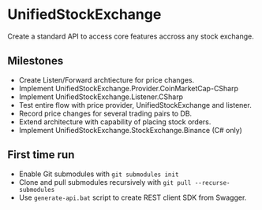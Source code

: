 # UnifiedStockExchange
Create a standard API to access core features accross any stock exchange.

## Milestones
- Create Listen/Forward archtiecture for price changes.
- Implement UnifiedStockExchange.Provider.CoinMarketCap-CSharp
- Implement UnifiedStockExchange.Listener.CSharp
- Test entire flow with price provider, UnifiedStockExchange and listener.
- Record price changes for several trading pairs to DB.
- Extend architecture with capability of placing stock orders.
- Implement UnifiedStockExchange.StockExchange.Binance (C# only)

## First time run
- Enable Git submodules with `git submodules init`
- Clone and pull submodules recursively with `git pull --recurse-submodules`
- Use `generate-api.bat` script to create REST client SDK from Swagger.
